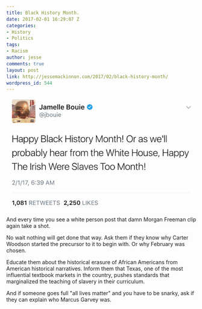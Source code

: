 ```yaml
---
title: Black History Month.
date: 2017-02-01 16:29:07 Z
categories:
- History
- Politics
tags:
- Racism
author: jesse
comments: true
layout: post
link: http://jessemackinnon.com/2017/02/black-history-month/
wordpress_id: 544
---
```


!["Happy Black History Month! Or as we'll probably hear from the White House, Happy The Irish Were Slaves Too Month!"](/images/2017/black-history.jpg)

And every time you see a white person post that damn Morgan Freeman clip again take a shot.

No wait nothing will get done that way. Ask them if they know why Carter Woodson started the precursor to it to begin with. Or why February was chosen.

Educate them about the historical erasure of African Americans from American historical narratives. Inform them that Texas, one of the most influential textbook markets in the country, pushes standards that marginalized the teaching of slavery in their curriculum.

And if someone goes full "all lives matter" and you have to be snarky, ask if they can explain who Marcus Garvey was.
